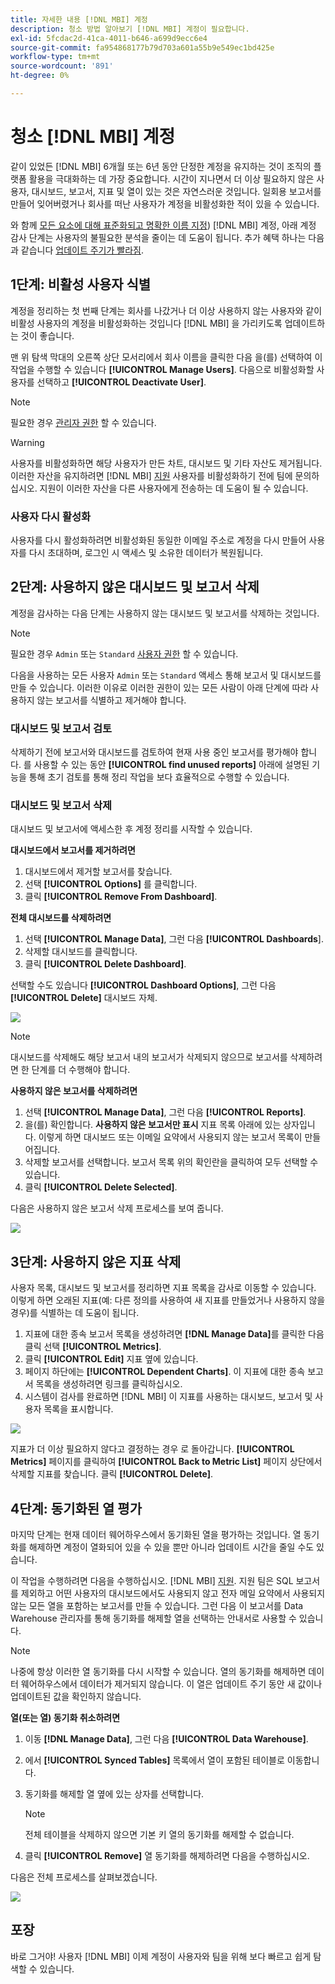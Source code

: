 ```yaml
---
title: 자세한 내용 [!DNL MBI] 계정
description: 청소 방법 알아보기 [!DNL MBI] 계정이 필요합니다.
exl-id: 5fcdac2d-41ca-4011-b646-a699d9ecc6e4
source-git-commit: fa954868177b79d703a601a55b9e549ec1bd425e
workflow-type: tm+mt
source-wordcount: '891'
ht-degree: 0%

---
```


# 청소 [!DNL MBI] 계정

같이 있었든 [!DNL MBI] 6개월 또는 6년 동안 단정한 계정을 유지하는 것이 조직의 플랫폼 활용을 극대화하는 데 가장 중요합니다. 시간이 지나면서 더 이상 필요하지 않은 사용자, 대시보드, 보고서, 지표 및 열이 있는 것은 자연스러운 것입니다. 일회용 보고서를 만들어 잊어버렸거나 회사를 떠난 사용자가 계정을 비활성화한 적이 있을 수 있습니다.

와 함께 [모든 요소에 대해 표준화되고 명확한 이름 지정](../best-practices/naming-elements.md)) [!DNL MBI] 계정, 아래 계정 감사 단계는 사용자의 불필요한 분석을 줄이는 데 도움이 됩니다. 추가 혜택 하나는 다음과 같습니다 [업데이트 주기가 빨라짐](../best-practices/reduce-update-cycle-time.md).

## 1단계: 비활성 사용자 식별

계정을 정리하는 첫 번째 단계는 회사를 나갔거나 더 이상 사용하지 않는 사용자와 같이 비활성 사용자의 계정을 비활성화하는 것입니다 [!DNL MBI] 을 가리키도록 업데이트하는 것이 좋습니다.

맨 위 탐색 막대의 오른쪽 상단 모서리에서 회사 이름을 클릭한 다음 을(를) 선택하여 이 작업을 수행할 수 있습니다 **[!UICONTROL Manage Users]**. 다음으로 비활성화할 사용자를 선택하고 **[!UICONTROL Deactivate User]**.

>[!NOTE]
>
>필요한 경우 [관리자 권한](../administrator/user-management/user-management.md) 할 수 있습니다.

>[!WARNING]
>
>사용자를 비활성화하면 해당 사용자가 만든 차트, 대시보드 및 기타 자산도 제거됩니다. 이러한 자산을 유지하려면 [!DNL MBI] [지원](../guide-overview.md) 사용자를 비활성화하기 전에 팀에 문의하십시오. 지원이 이러한 자산을 다른 사용자에게 전송하는 데 도움이 될 수 있습니다.

### 사용자 다시 활성화

사용자를 다시 활성화하려면 비활성화된 동일한 이메일 주소로 계정을 다시 만들어 사용자를 다시 초대하며, 로그인 시 액세스 및 소유한 데이터가 복원됩니다.

## 2단계: 사용하지 않은 대시보드 및 보고서 삭제

계정을 감사하는 다음 단계는 사용하지 않는 대시보드 및 보고서를 삭제하는 것입니다.

>[!NOTE]
>
>필요한 경우 `Admin` 또는 `Standard` [사용자 권한](../administrator/user-management/user-management.md) 할 수 있습니다.

다음을 사용하는 모든 사용자 `Admin` 또는 `Standard` 액세스 통해 보고서 및 대시보드를 만들 수 있습니다. 이러한 이유로 이러한 권한이 있는 모든 사람이 아래 단계에 따라 사용하지 않는 보고서를 식별하고 제거해야 합니다.

### 대시보드 및 보고서 검토

삭제하기 전에 보고서와 대시보드를 검토하여 현재 사용 중인 보고서를 평가해야 합니다. 를 사용할 수 있는 동안 **[!UICONTROL find unused reports]** 아래에 설명된 기능을 통해 초기 검토를 통해 정리 작업을 보다 효율적으로 수행할 수 있습니다.

### 대시보드 및 보고서 삭제

대시보드 및 보고서에 액세스한 후 계정 정리를 시작할 수 있습니다.

**대시보드에서 보고서를 제거하려면**

1. 대시보드에서 제거할 보고서를 찾습니다.
1. 선택 **[!UICONTROL Options]** 를 클릭합니다.
1. 클릭 **[!UICONTROL Remove From Dashboard]**.

**전체 대시보드를 삭제하려면**

1. 선택 **[!UICONTROL Manage Data]**, 그런 다음 **[!UICONTROL Dashboards**].
1. 삭제할 대시보드를 클릭합니다.
1. 클릭 **[!UICONTROL Delete Dashboard]**.

선택할 수도 있습니다 **[!UICONTROL Dashboard Options]**, 그런 다음 **[!UICONTROL Delete]** 대시보드 자체.

![](../../mbi/assets/Delete_from_dashboard.png)

>[!NOTE]
>
>대시보드를 삭제해도 해당 보고서 내의 보고서가 삭제되지 않으므로 보고서를 삭제하려면 한 단계를 더 수행해야 합니다.

**사용하지 않은 보고서를 삭제하려면**

1. 선택 **[!UICONTROL Manage Data]**, 그런 다음 **[!UICONTROL Reports]**.
1. 을(를) 확인합니다. **사용하지 않은 보고서만 표시** 지표 목록 아래에 있는 상자입니다. 이렇게 하면 대시보드 또는 이메일 요약에서 사용되지 않는 보고서 목록이 만들어집니다.
1. 삭제할 보고서를 선택합니다. 보고서 목록 위의 확인란을 클릭하여 모두 선택할 수 있습니다.
1. 클릭 **[!UICONTROL Delete Selected]**.

다음은 사용하지 않은 보고서 삭제 프로세스를 보여 줍니다.

![](../../mbi/assets/unused_reports.png)

## 3단계: 사용하지 않은 지표 삭제

사용자 목록, 대시보드 및 보고서를 정리하면 지표 목록을 감사로 이동할 수 있습니다. 이렇게 하면 오래된 지표(예: 다른 정의를 사용하여 새 지표를 만들었거나 사용하지 않을 경우)를 식별하는 데 도움이 됩니다.

1. 지표에 대한 종속 보고서 목록을 생성하려면 **[!DNL Manage Data]**&#x200B;를 클릭한 다음 클릭 선택 **[!UICONTROL Metrics]**.
1. 클릭 **[!UICONTROL Edit]** 지표 옆에 있습니다.
1. 페이지 하단에는 **[!UICONTROL Dependent Charts]**. 이 지표에 대한 종속 보고서 목록을 생성하려면 링크를 클릭하십시오.
1. 시스템이 검사를 완료하면 [!DNL MBI] 이 지표를 사용하는 대시보드, 보고서 및 사용자 목록을 표시합니다.

![](../../mbi/assets/report_dependecies.png)

지표가 더 이상 필요하지 않다고 결정하는 경우 로 돌아갑니다. **[!UICONTROL Metrics]** 페이지를 클릭하여 **[!UICONTROL Back to Metric List]** 페이지 상단에서 삭제할 지표를 찾습니다. 클릭 **[!UICONTROL Delete]**.

## 4단계: 동기화된 열 평가

마지막 단계는 현재 데이터 웨어하우스에서 동기화된 열을 평가하는 것입니다. 열 동기화를 해제하면 계정이 열화되어 있을 수 있을 뿐만 아니라 업데이트 시간을 줄일 수도 있습니다.

이 작업을 수행하려면 다음을 수행하십시오. [!DNL MBI] [지원](../guide-overview.md). 지원 팀은 SQL 보고서를 제외하고 어떤 사용자의 대시보드에서도 사용되지 않고 전자 메일 요약에서 사용되지 않는 모든 열을 포함하는 보고서를 만들 수 있습니다. 그런 다음 이 보고서를 Data Warehouse 관리자를 통해 동기화를 해제할 열을 선택하는 안내서로 사용할 수 있습니다.

>[!NOTE]
>
>나중에 항상 이러한 열 동기화를 다시 시작할 수 있습니다. 열의 동기화를 해제하면 데이터 웨어하우스에서 데이터가 제거되지 않습니다. 이 열은 업데이트 주기 동안 새 값이나 업데이트된 값을 확인하지 않습니다.

**열(또는 열) 동기화 취소하려면**

1. 이동 **[!DNL Manage Data]**, 그런 다음 **[!UICONTROL Data Warehouse]**.
1. 에서 **[!UICONTROL Synced Tables]** 목록에서 열이 포함된 테이블로 이동합니다.
1. 동기화를 해제할 열 옆에 있는 상자를 선택합니다.
   >[!NOTE]
   >
   >전체 테이블을 삭제하지 않으면 기본 키 열의 동기화를 해제할 수 없습니다.

1. 클릭 **[!UICONTROL Remove]** 열 동기화를 해제하려면 다음을 수행하십시오.

다음은 전체 프로세스를 살펴보겠습니다.

![](../../mbi/assets/drop_column.png)

## 포장

바로 그거야! 사용자 [!DNL MBI] 이제 계정이 사용자와 팀을 위해 보다 빠르고 쉽게 탐색할 수 있습니다.
